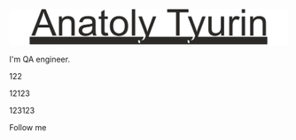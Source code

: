 ![Header](https://github.com/AnatolyTyurin/anatolytyurin/blob/main/Ava.png)


I'm QA engineer.

122

12123

123123

Follow me